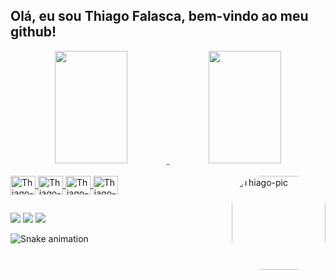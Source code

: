 ## Olá, eu sou Thiago Falasca, bem-vindo ao meu github!
<div align="center">
  <a href="https://github.com/thiagofalasca">
  <img width=48% height="180em" src="https://github-readme-stats.vercel.app/api?username=thiagofalasca&show_icons=true&theme=github_dark&include_all_commits=true&count_private=true"/>
  <img width=48% height="180em" src="https://github-readme-stats.vercel.app/api/top-langs/?username=thiagofalasca&layout=compact&langs_count=7&theme=github_dark"/>
</div>
<div style="display: inline_block"><br>
  <img align="center" alt="Thiago-Java" height="30" width="40" src="https://cdn.jsdelivr.net/gh/devicons/devicon/icons/java/java-original.svg">
  <img align="center" alt="Thiago-C" height="30" width="40" src="https://cdn.jsdelivr.net/gh/devicons/devicon/icons/c/c-original.svg">
  <img align="center" alt="Thiago-C#" height="30" width="40" src="https://cdn.jsdelivr.net/gh/devicons/devicon/icons/csharp/csharp-original.svg">
  <img align="center" alt="Thiago-Python" height="30" width="40" src="https://cdn.jsdelivr.net/gh/devicons/devicon/icons/python/python-original.svg">
  <img align="right" alt="Thiago-pic" height="150" style="border-radius:50px;" src="https://cdn.discordapp.com/attachments/910361025038123099/982761732239929425/download20220606184405.png">
</div>
  
  ##
 
<div> 
  <a href="https://instagram.com/thiago.falasca" target="_blank"><img src="https://img.shields.io/badge/-Instagram-%23E4405F?style=for-the-badge&logo=instagram&logoColor=white" target="_blank"></a>
  <a href = "mailto:thiagofduarte12@gmail.com"><img src="https://img.shields.io/badge/-Gmail-%23333?style=for-the-badge&logo=gmail&logoColor=white" target="_blank"></a>
  <a href="https://www.linkedin.com/in/thiago-falasca-43a9081b9" target="_blank"><img src="https://img.shields.io/badge/-LinkedIn-%230077B5?style=for-the-badge&logo=linkedin&logoColor=white" target="_blank"></a> 
  
  ![Snake animation](https://github.com/thiagofalasca/thiagofalasca/blob/output/github-contribution-grid-snake.svg)
  
</div>
